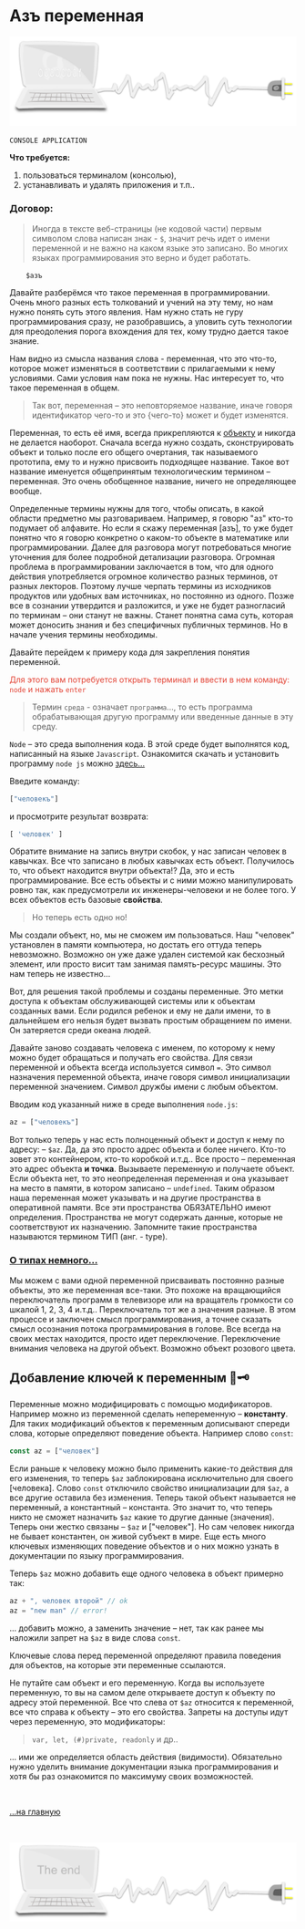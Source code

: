 <div class="navi"><nav id="navi"><!-- js --></nav></div>

# Aзъ переменная

<span id="start-img" class="img" onclick="imgResize()">![img](assets/svg/comp-start.svg)</span>

	CONSOLE APPLICATION

**Что требуется:**

1. пользоваться терминалом (консолью), 
2. устанавливать и удалять приложения и т.п..

### Договор:

>Иногда в тексте веб-страницы (не кодовой части) первым символом слова написан знак - `$`, значит речь идет о имени переменной и не важно на каком языке это записано. Во многих языках программирования это верно и будет работать.

        $азъ

Давайте разберёмся что такое переменная в программировании. 
<br>
Очень много разных есть толкований и учений на эту тему, но нам нужно понять суть этого явления. Нам нужно стать не гуру программирования сразу, не разобравшись, а уловить суть технологии для преодоления порога вхождения для тех,  кому трудно дается такое знание.

Нам видно из смысла названия слова - переменная,  что это что-то, которое может изменяться в соответствии с прилагаемыми к нему условиями. Сами условия нам пока не нужны. Нас интересует то, что такое переменная в общем.


>Так вот, переменная – это неповторяемое название, иначе говоря идентификатор чего-то и это {чего-то} может и будет изменятся.


Переменная, то есть её имя, всегда прикрепляются к [объекту](az-object.md) и никогда не делается наоборот. Сначала всегда нужно создать, сконструировать объект и только после его общего очертания, так называемого прототипа, ему то и нужно присвоить подходящее название. Такое вот название именуется общепринятым технологическим термином – переменная. Это очень обобщенное название, ничего не определяющее вообще.

Определенные термины нужны для того, чтобы описать, в какой области предметно мы разговариваем.
Например, я говорю "аз" кто-то подумает об алфавите. Но если я скажу переменная [азъ], то уже будет понятно что я говорю конкретно о каком-то объекте в математике или программировании. Далее для разговора могут потребоваться многие уточнения для более подробной детализации разговора. Огромная проблема в программировании заключается в том, что для одного действия употребляется огромное количество разных терминов, от разных лекторов. Поэтому лучше черпать термины из исходников продуктов или удобных вам источниках, но постоянно из одного. Позже все в сознании утвердится и разложится, и уже не будет разногласий по терминам – они станут не важны. Станет понятна сама суть, которая может доносить знания и без специфичных публичных терминов. Но в начале учения термины необходимы.

Давайте перейдем к примеру кода для закрепления понятия переменной.


<span style="color: #e34234;">   Для этого вам потребуется открыть терминал и ввести в нем команду: `node` и нажать `enter`

>Термин `среда` - означает `программа`…, то есть программа обрабатывающая другую программу или введенные данные в эту среду.

`Node` – это среда выполнения кода. В этой среде будет выполнятся код, написанный на языке `Javascript`. Ознакомится скачать и установить программу `node js` можно [здесь…](https://nodejs.org/ru/)

Введите команду:
```js
["человекъ"]
```

и просмотрите результат возврата:
```js
[ 'человек' ]
```

Обратите внимание на запись внутри скобок, у нас записан человек в
кавычках. Все что записано в любых кавычках есть объект. Получилось то, что
объект находится внутри объекта!? Да, это и есть программирование. Все есть
объекты и с ними можно манипулировать ровно так, как предусмотрели их
инженеры-человеки и не более того. У всех объектов есть базовые **свойства**.

>Но теперь есть одно но!

Мы создали объект, но, мы не сможем им пользоваться. Наш "человек" установлен в памяти компьютера, но достать его оттуда теперь невозможно. Возможно он уже даже удален системой как бесхозный элемент, или просто висит там занимая память-ресурс машины. Это нам теперь не известно…

Вот, для решения такой проблемы и созданы переменные. Это
метки доступа к объектам обслуживающей системы или к объектам созданных вами. Если родился
ребенок и ему не дали имени, то в дальнейшем его нельзя будет вызвать простым
обращением по имени. Он затеряется среди океана людей.

Давайте заново создавать человека с именем, по которому к нему можно будет
обращаться и получать его свойства. Для связи переменной и объекта всегда
используется символ ` = `. Это символ назначения переменной объекта, иначе
говоря символ инициализации переменной значением. Символ дружбы имени с любым объектом.

Вводим код указанный ниже в среде выполнения `node.js`:

```js
az = ["человекъ"]
```

Вот только теперь у нас есть полноценный объект и доступ к нему по адресу: – `$az`.
Да, да это просто адрес объекта и более ничего. Кто-то зовет это контейнером, кто-то коробкой и.т.д.. Все просто – переменная это адрес объекта **и точка**.
Вызываете переменную и получаете объект. Если объекта нет, то это неопределенная переменная и она указывает на место в памяти, в котором записано – `undefined`. Таким образом наша переменная может указывать и на другие пространства в оперативной памяти. Все эти пространства ОБЯЗАТЕЛЬНО имеют определения. Пространства не могут содержать данные, которые не соответствуют их назначению. Запомните такие пространства называются термином ТИП (анг. - type).

### [О типах немного…](tako-type)

Мы можем с вами одной переменной присваивать постоянно разные объекты, это же переменная все-таки. Это похоже на вращающийся переключатель программ в телевизоре или на вращатель громкости со шкалой 1, 2, 3, 4 и.т.д.. Переключатель тот же а значения разные. В этом процессе и заключен смысл программирования, а точнее сказать смысл осознания потока программирования в голове. Все всегда на своих местах находится, просто идет переключение. Переключение внимания человека на другой объект. Возможно объект розового цвета.


## Добавление ключей к переменным 🔑🗝


Переменные можно модифицировать с помощью модификаторов. Например можно из переменной сделать непеременную – **константу**. Для таких модификаций объектов к переменным дописывают спереди слова, которые определяют поведение объекта. Например слово `const`:

```js
const az = ["человек"]
```

Если раньше к человеку можно было применить какие-то действия для его изменения, то теперь `$az` заблокирована исключительно для своего [человека]. Слово `const` отключило свойствo инициализации для `$az`, а все другие оставила без изменения. Теперь такой объект называется не переменный, а константный – константа. Это значит то, что теперь никто не сможет назначить `$az` какие то другие данные (значения). Теперь они жестко связаны – `$az` и ["человек"]. Но сам человек никогда не бывает константен, он живой субъект в мире.
Еще есть много ключевых изменяющих поведение объектов и о них можно узнать в документации по языку программирования.

Теперь `$az` можно добавить еще одного человека в объект примерно так:

```js
az + ", человек второй" // ok
az = "new man" // error!
```

… добавить можно, а заменить значение – нет, так как ранее мы наложили запрет на `$az` в виде слова `const`.

Ключевые слова перед переменной определяют правила поведения для объектов, на которые эти переменные ссылаются.

Не путайте сам объект и его переменную. Когда вы используете переменную, то вы на самом деле открываете доступ к объекту по адресу этой переменной.
Все что слева от `$az` относится к переменной, все что справа к объекту – это его свойства. Запреты на доступы идут через переменную, это модификаторы:

>`var, let, (#)private, readonly` и др..

… ими же определяется область действия (видимости).
Обязательно нужно уделить внимание документации языка программирования и хотя бы раз ознакомится по максимуму своих возможностей.

<br>

[…на главную](/)

<br>


<span id="page-name-img" class="img" onclick="imgResize()">![img](assets/svg/comp-end.svg)</span>

<script src="assets/js/navi.js"></script>
